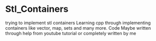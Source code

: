 # Stl_Containers
trying to implement stl containers
Learning cpp through implementing containers like vector, map, sets and many more.
Code Maybe written through help from youtube tutorial or completely written by me
